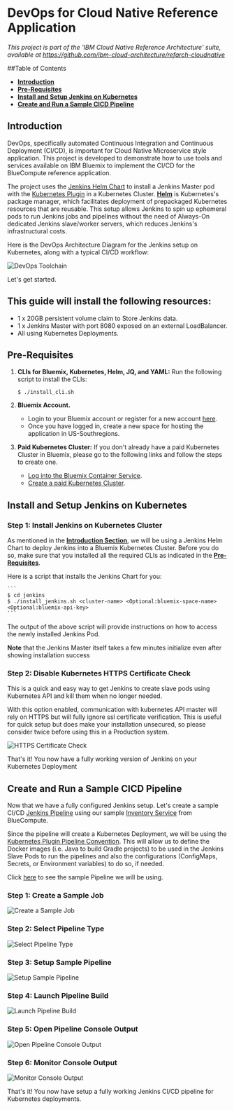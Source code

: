 # DevOps for Cloud Native Reference Application

*This project is part of the 'IBM Cloud Native Reference Architecture' suite, available at
https://github.com/ibm-cloud-architecture/refarch-cloudnative*

##Table of Contents
- **[Introduction](#introduction)**
- **[Pre-Requisites](#pre-requisites)**
- **[Install and Setup Jenkins on Kubernetes](#install_and_setup_jenkins_on_kubernetes)**
- **[Create and Run a Sample CICD Pipeline](#create_and_run_a_sample_cicd_pipeline)**

## Introduction
DevOps, specifically automated Continuous Integration and Continuous Deployment (CI/CD), is important for Cloud Native Microservice style application. This project is developed to demonstrate how to use tools and services available on IBM Bluemix to implement the CI/CD for the BlueCompute reference application.

The project uses the [Jenkins Helm Chart](https://github.com/kubernetes/charts/tree/master/stable/jenkins) to install a Jenkins Master pod with the [Kubernetes Plugin](https://wiki.jenkins-ci.org/display/JENKINS/Kubernetes+Plugin) in a Kubernetes Cluster. [**Helm**](https://github.com/kubernetes/helm) is Kubernetes's package manager, which facilitates deployment of prepackaged Kubernetes resources that are reusable. This setup allows Jenkins to spin up ephemeral pods to run Jenkins jobs and pipelines without the need of Always-On dedicated Jenkins slave/worker servers, which reduces Jenkins's infrastructural costs.

Here is the DevOps Architecture Diagram for the Jenkins setup on Kubernetes, along with a typical CI/CD workflow:

![DevOps Toolchain](static/imgs/architecture.png?raw=true)  

Let's get started.

## This guide will install the following resources:
* 1 x 20GB persistent volume claim to Store Jenkins data.
* 1 x Jenkins Master with port 8080 exposed on an external LoadBalancer.
* All using Kubernetes Deployments.

## Pre-Requisites
1. **CLIs for Bluemix, Kubernetes, Helm, JQ, and YAML:** Run the following script to install the CLIs:

    `$ ./install_cli.sh`

2. **Bluemix Account.**
    * Login to your Bluemix account or register for a new account [here](https://bluemix.net/registration).
    * Once you have logged in, create a new space for hosting the application in US-Southregions.
3. **Paid Kubernetes Cluster:** If you don't already have a paid Kubernetes Cluster in Bluemix, please go to the following links and follow the steps to create one.
    * [Log into the Bluemix Container Service](https://github.com/ibm-cloud-architecture/refarch-cloudnative-kubernetes#step-2-provision-a-kubernetes-cluster-on-ibm-bluemix-container-service).
    * [Create a paid Kubernetes Cluster](https://github.com/ibm-cloud-architecture/refarch-cloudnative-kubernetes#paid-cluster).

## Install and Setup Jenkins on Kubernetes
### Step 1: Install Jenkins on Kubernetes Cluster
As mentioned in the [**Introduction Section**](#introduction), we will be using a Jenkins Helm Chart to deploy Jenkins into a Bluemix Kubernetes Cluster. Before you do so, make sure that you installed all the required CLIs as indicated in the [**Pre-Requisites**](#pre-requisites).

Here is a script that installs the Jenkins Chart for you:

    ```
    $ cd jenkins
    $ ./install_jenkins.sh <cluster-name> <Optional:bluemix-space-name> <Optional:bluemix-api-key>
    ```

The output of the above script will provide instructions on how to access the newly installed Jenkins Pod.

**Note** that the Jenkins Master itself takes a few minutes initialize even after showing installation success

### Step 2: Disable Kubernetes HTTPS Certificate Check
This is a quick and easy way to get Jenkins to create slave pods using Kubernetes API and kill them when no longer needed.

With this option enabled, communication with kubernetes API master will rely on HTTPS but will fully ignore ssl certificate verification. This is useful for quick setup but does make your installation unsecured, so please consider twice before using this in a Production system.

![HTTPS Certificate Check](static/imgs/certificate.png?raw=true)  

That's it! You now have a fully working version of Jenkins on your Kubernetes Deployment

## Create and Run a Sample CICD Pipeline
Now that we have a fully configured Jenkins setup. Let's create a sample CI/CD [Jenkins Pipeline](https://jenkins.io/doc/book/pipeline/) using our sample [Inventory Service](https://github.com/ibm-cloud-architecture/refarch-cloudnative-micro-inventory/tree/kube-int) from BlueCompute.

Since the pipeline will create a Kubernetes Deployment, we will be using the [Kubernetes Plugin Pipeline Convention](https://github.com/jenkinsci/kubernetes-plugin#pipeline-support). This will allow us to define the Docker images (i.e. Java to build Gradle projects) to be used in the Jenkins Slave Pods to run the pipelines and also the configurations (ConfigMaps, Secrets, or Environment variables) to do so, if needed.

Click [here](https://github.com/ibm-cloud-architecture/refarch-cloudnative-micro-inventory/blob/kube-int/inventory/Jenkinsfile) to see the sample Pipeline we will be using.

### Step 1: Create a Sample Job
![Create a Sample Job](static/imgs/1_create_job.png?raw=true)

### Step 2: Select Pipeline Type
![Select Pipeline Type](static/imgs/2_select_pipeline_type.png?raw=true)

### Step 3: Setup Sample Pipeline
![Setup Sample Pipeline](static/imgs/3_setup_pipeline.png?raw=true)

### Step 4: Launch Pipeline Build
![Launch Pipeline Build](static/imgs/4_launch_build.png?raw=true)

### Step 5: Open Pipeline Console Output
![Open Pipeline Console Output](static/imgs/5_open_console_output.png?raw=true)

### Step 6: Monitor Console Output
![Monitor Console Output](static/imgs/6_see_console_output.png?raw=true)

That's it! You now have setup a fully working Jenkins CI/CD pipeline for Kubernetes deployments.